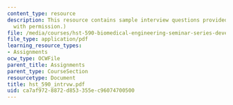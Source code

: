 ```yaml
---
content_type: resource
description: This resource contains sample interview questions provided by Dr. Schoen.  (Used
  with permission.)
file: /media/courses/hst-590-biomedical-engineering-seminar-series-developing-professional-skills-fall-2006/ca7af9728872d853355ec96074700500_hst_590_intrvw.pdf
file_type: application/pdf
learning_resource_types:
- Assignments
ocw_type: OCWFile
parent_title: Assignments
parent_type: CourseSection
resourcetype: Document
title: hst_590_intrvw.pdf
uid: ca7af972-8872-d853-355e-c96074700500
---
```

